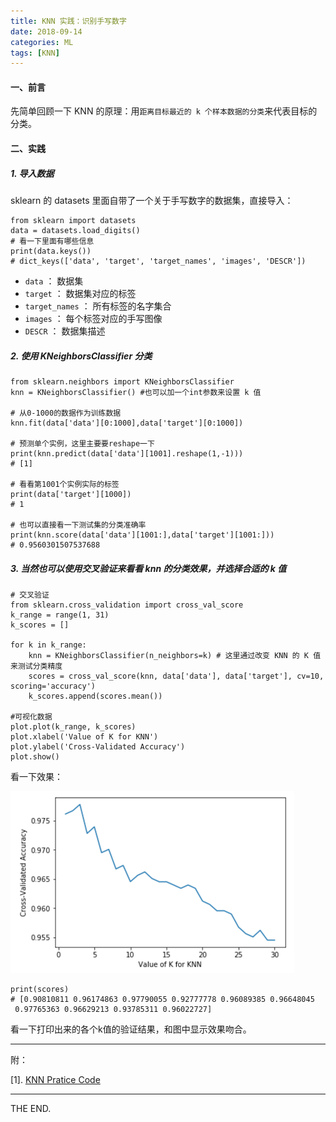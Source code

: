 ```yaml
---
title: KNN 实践：识别手写数字
date: 2018-09-14
categories: ML
tags: [KNN]
---
```


#### 一、前言
先简单回顾一下 KNN 的原理：用`距离目标最近的 k 个样本数据的分类`来代表目标的分类。

<!--more-->

#### 二、实践

##### 1. 导入数据

sklearn 的 datasets 里面自带了一个关于手写数字的数据集，直接导入：

```
from sklearn import datasets
data = datasets.load_digits()
# 看一下里面有哪些信息
print(data.keys())
# dict_keys(['data', 'target', 'target_names', 'images', 'DESCR'])
```

- `data` ： 数据集
- `target` ： 数据集对应的标签
- `target_names` ： 所有标签的名字集合
- `images` ： 每个标签对应的手写图像
- `DESCR` ： 数据集描述

##### 2. 使用 KNeighborsClassifier 分类 

```
from sklearn.neighbors import KNeighborsClassifier
knn = KNeighborsClassifier() #也可以加一个int参数来设置 k 值

# 从0-1000的数据作为训练数据
knn.fit(data['data'][0:1000],data['target'][0:1000])

# 预测单个实例，这里主要要reshape一下
print(knn.predict(data['data'][1001].reshape(1,-1)))
# [1]

# 看看第1001个实例实际的标签
print(data['target'][1000])
# 1

# 也可以直接看一下测试集的分类准确率
print(knn.score(data['data'][1001:],data['target'][1001:]))
# 0.9560301507537688
```

##### 3. 当然也可以使用交叉验证来看看 knn 的分类效果，并选择合适的 k 值

```
# 交叉验证
from sklearn.cross_validation import cross_val_score
k_range = range(1, 31)
k_scores = []

for k in k_range:
    knn = KNeighborsClassifier(n_neighbors=k) # 这里通过改变 KNN 的 K 值来测试分类精度
    scores = cross_val_score(knn, data['data'], data['target'], cv=10, scoring='accuracy')
    k_scores.append(scores.mean())

#可视化数据
plot.plot(k_range, k_scores)
plot.xlabel('Value of K for KNN')
plot.ylabel('Cross-Validated Accuracy')
plot.show()
```

看一下效果：

![knn cross val](/src/imgs/1809/0914_knn_practice_cross.png)

```
print(scores)
# [0.90810811 0.96174863 0.97790055 0.92777778 0.96089385 0.96648045
 0.97765363 0.96629213 0.93785311 0.96022727]
```

看一下打印出来的各个k值的验证结果，和图中显示效果吻合。

- - -

附：

[1]. [KNN Pratice Code](/src/raw/code/knn/knn_handwriting.ipynb)


- - -
THE END.